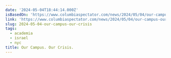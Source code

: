 ```yaml
---
date: '2024-05-04T18:44:14.000Z'
isBasedOn: 'https://www.columbiaspectator.com/news/2024/05/04/our-campus-our-crisis/'
link: 'https://www.columbiaspectator.com/news/2024/05/04/our-campus-our-crisis/'
slug: 2024-05-04-our-campus-our-crisis
tags:
  - academia
  - israel
  - nyc
title: Our Campus. Our Crisis.
---
```



